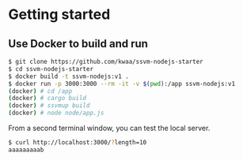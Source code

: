 # Getting started

## Use Docker to build and run

``` bash
$ git clone https://github.com/kwaa/ssvm-nodejs-starter
$ cd ssvm-nodejs-starter
$ docker build -t ssvm-nodejs:v1 .
$ docker run -p 3000:3000 --rm -it -v $(pwd):/app ssvm-nodejs:v1
(docker) # cd /app
(docker) # cargo build
(docker) # ssvmup build
(docker) # node node/app.js
```

From a second terminal window, you can test the local server.

``` bash
$ curl http://localhost:3000/?length=10
aaaaaaaaab
```
